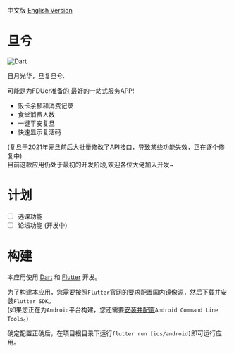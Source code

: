 中文版 [English Version](README_EN.md)
# 旦兮
![Dart](https://github.com/w568w/DanXi/workflows/Dart/badge.svg)  
  
日月光华，旦复旦兮.  
  
可能是为FDUer准备的,最好的一站式服务APP!  

- 饭卡余额和消费记录
- 食堂消费人数
- 一键平安复旦
- 快速显示复活码

(复旦于2021年元旦前后大批量修改了API接口，导致某些功能失效，正在逐个修复中)  
目前这款应用仍处于最初的开发阶段,欢迎各位大佬加入开发~

# 计划 
- [ ] 选课功能
- [ ] 论坛功能 (开发中)

# 构建
本应用使用 [Dart](https://dart.cn/) 和 [Flutter](https://flutter.cn/) 开发。  
  
为了构建本应用，您需要按照`Flutter`官网的要求[配置国内镜像源](https://flutter.cn/community/china)，然后[下载](https://flutter.cn/docs/get-started/install)并安装`Flutter SDK`。    
(如果您正在为`Android`平台构建，您还需要[安装并配置](https://developer.android.google.cn/studio)`Android Command Line Tools`。)  

确定配置正确后，在项目根目录下运行`flutter run [ios/android]`即可运行应用。